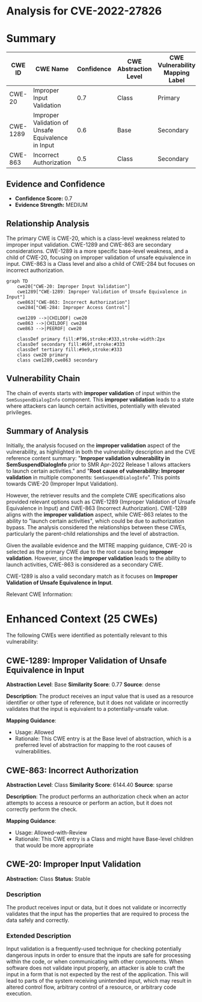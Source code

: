 # Analysis for CVE-2022-27826

# Summary
| CWE ID | CWE Name | Confidence | CWE Abstraction Level | CWE Vulnerability Mapping Label | CWE-Vulnerability Mapping Notes |
|---|---|---|---|---|---|
| CWE-20 | Improper Input Validation | 0.7 | Class | Primary | Discouraged |
| CWE-1289 | Improper Validation of Unsafe Equivalence in Input | 0.6 | Base | Secondary | Allowed |
| CWE-863 | Incorrect Authorization | 0.5 | Class | Secondary | Allowed-with-Review |

## Evidence and Confidence

*   **Confidence Score:** 0.7
*   **Evidence Strength:** MEDIUM

## Relationship Analysis
The primary CWE is CWE-20, which is a class-level weakness related to improper input validation. CWE-1289 and CWE-863 are secondary considerations. CWE-1289 is a more specific base-level weakness, and a child of CWE-20, focusing on improper validation of unsafe equivalence in input. CWE-863 is a Class level and also a child of CWE-284 but focuses on incorrect authorization.

```mermaid
graph TD
    cwe20["CWE-20: Improper Input Validation"]
    cwe1289["CWE-1289: Improper Validation of Unsafe Equivalence in Input"]
    cwe863["CWE-863: Incorrect Authorization"]
    cwe284["CWE-284: Improper Access Control"]

    cwe1289 -->|CHILDOF| cwe20
    cwe863 -->|CHILDOF| cwe284
    cwe863 -->|PEEROF| cwe20
    
    classDef primary fill:#f96,stroke:#333,stroke-width:2px
    classDef secondary fill:#69f,stroke:#333
    classDef tertiary fill:#9e9,stroke:#333
    class cwe20 primary
    class cwe1289,cwe863 secondary
```

## Vulnerability Chain
The chain of events starts with **improper validation** of input within the `SemSuspendDialogInfo` component. This **improper validation** leads to a state where attackers can launch certain activities, potentially with elevated privileges.

## Summary of Analysis
Initially, the analysis focused on the **improper validation** aspect of the vulnerability, as highlighted in both the vulnerability description and the CVE reference content summary: "**Improper validation vulnerability in SemSuspendDialogInfo** prior to SMR Apr-2022 Release 1 allows attackers to launch certain activities." and "**Root cause of vulnerability: Improper validation** in multiple components: `SemSuspendDialogInfo`". This points towards CWE-20 (Improper Input Validation).

However, the retriever results and the complete CWE specifications also provided relevant options such as CWE-1289 (Improper Validation of Unsafe Equivalence in Input) and CWE-863 (Incorrect Authorization). CWE-1289 aligns with the **improper validation** aspect, while CWE-863 relates to the ability to "launch certain activities", which could be due to authorization bypass. The analysis considered the relationships between these CWEs, particularly the parent-child relationships and the level of abstraction.

Given the available evidence and the MITRE mapping guidance, CWE-20 is selected as the primary CWE due to the root cause being **improper validation**. However, since the **improper validation** leads to the ability to launch activities, CWE-863 is considered as a secondary CWE.

CWE-1289 is also a valid secondary match as it focuses on **Improper Validation of Unsafe Equivalence in Input**.

Relevant CWE Information:

# Enhanced Context (25 CWEs)
The following CWEs were identified as potentially relevant to this vulnerability:

## CWE-1289: Improper Validation of Unsafe Equivalence in Input
**Abstraction Level**: Base
**Similarity Score**: 0.77
**Source**: dense

**Description**:
The product receives an input value that is used as a resource identifier or other type of reference, but it does not validate or incorrectly validates that the input is equivalent to a potentially-unsafe value.

**Mapping Guidance**:
- Usage: Allowed
- Rationale: This CWE entry is at the Base level of abstraction, which is a preferred level of abstraction for mapping to the root causes of vulnerabilities.

## CWE-863: Incorrect Authorization
**Abstraction Level**: Class
**Similarity Score**: 6144.40
**Source**: sparse

**Description**:
The product performs an authorization check when an actor attempts to access a resource or perform an action, but it does not correctly perform the check.

**Mapping Guidance**:
- Usage: Allowed-with-Review
- Rationale: This CWE entry is a Class and might have Base-level children that would be more appropriate

## CWE-20: Improper Input Validation
**Abstraction:** Class
**Status:** Stable

### Description
The product receives input or data, but it does
        not validate or incorrectly validates that the input has the
        properties that are required to process the data safely and
        correctly.

### Extended Description


Input validation is a frequently-used technique for checking potentially dangerous inputs in order to ensure that the inputs are safe for processing within the code, or when communicating with other components. When software does not validate input properly, an attacker is able to craft the input in a form that is not expected by the rest of the application. This will lead to parts of the system receiving unintended input, which may result in altered control flow, arbitrary control of a resource, or arbitrary code execution.